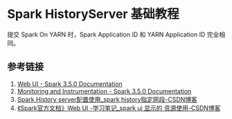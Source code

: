 # Spark HistoryServer 基础教程


提交 Spark On YARN 时，Spark Application ID 和 YARN Application ID 完全相同。

## 参考链接
1. [Web UI - Spark 3.5.0 Documentation](https://spark.apache.org/docs/latest/web-ui.html)
3. [Monitoring and Instrumentation - Spark 3.5.0 Documentation](https://spark.apache.org/docs/latest/monitoring.html)
2. [Spark History server配置使用\_spark history指定网段-CSDN博客](https://blog.csdn.net/wangkai_123456/article/details/88978946)
3. [《Spark官方文档》Web UI -学习笔记\_spark ui 显示的 资源使用-CSDN博客](https://blog.csdn.net/weixin_43161811/article/details/123407165)